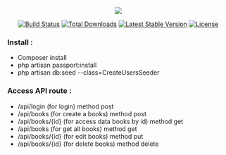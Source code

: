 <p align="center"><img src="https://laravel.com/assets/img/components/logo-laravel.svg"></p>

<p align="center">
<a href="https://travis-ci.org/laravel/framework"><img src="https://travis-ci.org/laravel/framework.svg" alt="Build Status"></a>
<a href="https://packagist.org/packages/laravel/framework"><img src="https://poser.pugx.org/laravel/framework/d/total.svg" alt="Total Downloads"></a>
<a href="https://packagist.org/packages/laravel/framework"><img src="https://poser.pugx.org/laravel/framework/v/stable.svg" alt="Latest Stable Version"></a>
<a href="https://packagist.org/packages/laravel/framework"><img src="https://poser.pugx.org/laravel/framework/license.svg" alt="License"></a>
</p>


<h3>Install :</h3>

<ul>
  <li>Composer install</li>
  <li>php artisan passport:install</li>
  <li>php artisan db:seed --class=CreateUsersSeeder</li>
 </ul>
 
 <h3>Access API route :</h3>
 
 <ul>
  <li>/api/login (for login) method post</li>
  <li>/api/books (for create a books) method post</li>
  <li>/api/books/{id} (for access data books by id) method get</li>
  <li>/api/books (for get all books) method get</li>
  <li>/api/books/{id} (for edit books) method put</li>
  <li>/api/books/{id} (for delete books) method delete</li>
 </ul>
  
